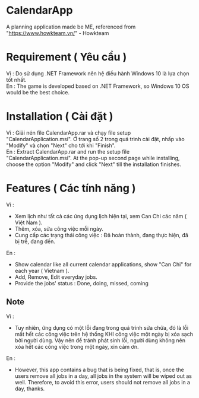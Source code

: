 # CalendarApp
A planning application made be ME, referenced from "https://www.howkteam.vn/" - Howkteam

# Requirement ( Yêu cầu )
Vi : Do sử dụng .NET Framework nên hệ điều hành Windows 10 là lựa chọn tốt nhất.  
En : The game is developed based on .NET Framework, so Windows 10 OS would be the best choice.

# Installation ( Cài đặt )
Vi : Giải nén file CalendarApp.rar và chạy file setup "CalendarApplication.msi". Ở trang số 2 trong quá trình cài đặt, nhấp vào "Modify" và chọn "Next" cho tới khi "Finish".  
En : Extract CalendarApp.rar and run the setup file "CalendarApplication.msi". At the pop-up second page while installing, choose the option "Modify" and click "Next" till the installation finishes.

# Features ( Các tính năng )
Vi :  
- Xem lịch như tất cả các ứng dụng lịch hiện tại, xem Can Chi các năm ( Việt Nam ).  
- Thêm, xóa, sửa công việc mỗi ngày.  
- Cung cấp các trạng thái công việc : Đã hoàn thành, đang thực hiện, đã bị trễ, đang đến.

En :
- Show calendar like all current calendar applications, show "Can Chi" for each year ( Vietnam ).  
- Add, Remove, Edit everyday jobs.
- Provide the jobs' status : Done, doing, missed, coming

## Note
Vi : 
- Tuy nhiên, ứng dụng có một lỗi đang trong quá trình sửa chữa, đó là lỗi mất hết các công việc trên hệ thống KHI công việc một ngày bị xóa sạch bởi người dùng. Vậy nên để tránh phát sinh lỗi, người dùng không nên xóa hết các công việc trong một ngày, xin cảm ơn.

En :
- However, this app contains a bug that is being fixed, that is, once the users remove all jobs in a day, all jobs in the system will be wiped out as well. Therefore, to avoid this error, users should not remove all jobs in a day, thanks.  
